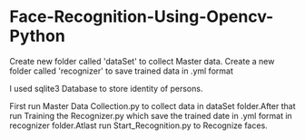 # Face-Recognition-Using-Opencv-Python

Create  new folder called 'dataSet' to collect Master data.
Create a new folder called 'recognizer' to save trained data in .yml format

I used sqlite3 Database to store identity of persons.

First run Master Data Collection.py to collect data in dataSet folder.After that run Training the Recognizer.py which save the trained date in .yml format in recognizer folder.Atlast run Start_Recognition.py to Recognize faces.
